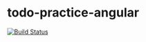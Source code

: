# todo-practice-angular
[![Build Status](https://travis-ci.org/katebeavis/todo-practice-angular.svg?branch=master)](https://travis-ci.org/katebeavis/todo-practice-angular)
